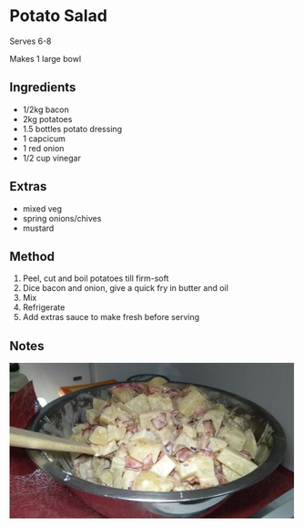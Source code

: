 # Potato Salad

Serves 6-8

Makes 1 large bowl

## Ingredients

* 1/2kg bacon
* 2kg potatoes
* 1.5 bottles potato dressing
* 1 capcicum
* 1 red onion
* 1/2 cup vinegar

## Extras

* mixed veg
* spring onions/chives
* mustard

## Method

1. Peel, cut and boil potatoes till firm-soft
2. Dice bacon and onion, give a quick fry in butter and oil
3. Mix
4. Refrigerate
5. Add extras sauce to make fresh before serving

## Notes

![](./img/potato-salad-1.jpg)